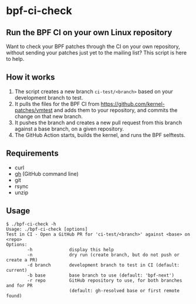# bpf-ci-check

## Run the BPF CI on your own Linux repository

Want to check your BPF patches through the CI on your own repository, without
sending your patches just yet to the mailing list? This script is here to help.

## How it works

1. The script creates a new branch `ci-test/<branch>` based on your development
   branch to test.
2. It pulls the files for the BPF CI from
   https://github.com/kernel-patches/vmtest and adds them to your repository,
   and commits the change on that new branch.
3. It pushes the branch and creates a new pull request from this branch against
   a base branch, on a given repository.
4. The GitHub Action starts, builds the kernel, and runs the BPF selftests.

## Requirements

- curl
- [gh](https://cli.github.com/) (GitHub command line)
- git
- rsync
- unzip

## Usage

```
$ ./bpf-ci-check -h
Usage: ./bpf-ci-check [options]
Test in CI - Open a GitHub PR for 'ci-test/<branch>' against <base> on <repo>
Options:
        -h              display this help
        -n              dry run (create branch, but do not push or create a PR)
        -d branch       development branch to test in CI (default: current)
        -b base         base branch to use (default: 'bpf-next')
        -r repo         GitHub repository to use, for both branches and for PR
                        (default: gh-resolved base or first remote found)
```
